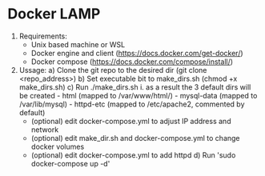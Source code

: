 # Docker LAMP

1. Requirements:
    - Unix based machine or WSL
    - Docker engine and client (https://docs.docker.com/get-docker/)
    - Docker compose (https://docs.docker.com/compose/install/)
2. Ussage:
    a) Clone the git repo to the desired dir (git clone <repo_address>)
    b) Set executable bit to make_dirs.sh (chmod +x make_dirs.sh)
    c) Run ./make_dirs.sh
        i. as a result the 3 default dirs will be created
            - html (mapped to /var/www/html/)
            - mysql-data (mapped to /var/lib/mysql)
            - httpd-etc (mapped to /etc/apache2, commented by default)
    - (optional) edit docker-compose.yml to adjust IP address and network
    - (optional) edit make_dir.sh and docker-compose.yml to change docker volumes
    - (optional) edit docker-compose.yml to add httpd
    d) Run 'sudo docker-compose up -d'
   
